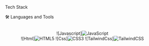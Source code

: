 Tech Stack

🛠️ Languages and Tools

<p align="center">
  <br>
  ![Javascript]<img src="https://img.shields.io/badge/JavaScript-F7DF1E?style=for-the-badge&logo=javascript&logoColor=black" alt="JavaScript"/>
  <br>
  ![Html]<img src="https://img.shields.io/badge/HTML5-E34F26?style=for-the-badge&logo=html5&logoColor=white" alt="HTML5"/>
  ![Css]<img src="https://img.shields.io/badge/CSS3-1572B6?style=for-the-badge&logo=css3&logoColor=white" alt="CSS3"/>
  ![TailwindCss]<img src = "https://img.shields.io/badge/tailwindcss-%2338B2AC.svg?style=for-the-badge&logo=tailwind-css&logoColor=white" alt = "TailwindCSS"/>
</p>
